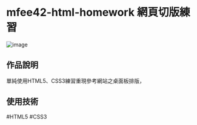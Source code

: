 # mfee42-html-homework 網頁切版練習
![image](https://github.com/RockyJade/mfee42-html-homework/assets/50537438/1d28a919-3778-406d-a166-296a5e61d333)

## 作品說明

單純使用HTML5、CSS3練習重現參考網站之桌面板排版，

## 使用技術

#HTML5
#CSS3
